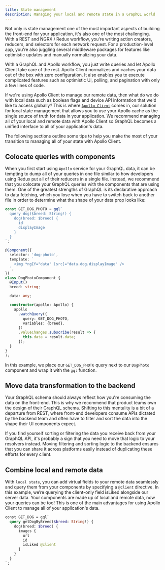 ```yaml
---
title: State management
description: Managing your local and remote state in a GraphQL world
---
```


Not only is state management one of the most important aspects of building the front-end for your application, it's also one of the most challenging. With a REST and NGRX / Redux workflow, you're writing action creators, reducers, and selectors for each network request. For a production-level app, you're also juggling several middleware packages for features like optimistic updates and manually normalizing your data.

With a GraphQL and Apollo workflow, you just write queries and let Apollo Client take care of the rest. Apollo Client normalizes and caches your data out of the box with zero configuration. It also enables you to execute complicated features such as optimistic UI, polling, and pagination with only a few lines of code.

If we're using Apollo Client to manage our remote data, then what do we do with local data such as boolean flags and device API information that we'd like to access globally? This is where [`Apollo Client`](/basics/local-state/) comes in, our solution for local state management that allows you to use your Apollo cache as the single source of truth for data in your application. We recommend managing all of your local and remote data with Apollo Client so GraphQL becomes a unified interface to all of your application's data.

The following sections outline some tips to help you make the most of your transition to managing all of your state with Apollo Client.

## Colocate queries with components

When you first start using `Apollo` service for your GraphQL data, it can be tempting to dump all of your queries in one file similar to how developers using Redux put all of their reducers in a single file. Instead, we recommend that you colocate your GraphQL queries with the components that are using them. One of the greatest strengths of GraphQL is its declarative approach to data fetching, which you lose when you have to switch back to another file in order to determine what the shape of your data prop looks like:

```ts
const GET_DOG_PHOTO = gql`
  query dog($breed: String!) {
    dog(breed: $breed) {
      id
      displayImage
    }
  }
`;

@Component({
  selector: 'dog-photo',
  template: `
    <img *ngIf="data" [src]="data.dog.displayImage" />
  `,
})
class DogPhotoComponent {
  @Input()
  breed: string;

  data: any;

  constructor(apollo: Apollo) {
    apollo
      .watchQuery({
        query: GET_DOG_PHOTO,
        variables: {breed},
      })
      .valueChanges.subscribe(result => {
        this.data = result.data;
      });
  }
}
);
```

In this example, we place our `GET_DOG_PHOTO` query next to our `DogPhoto` component and wrap it with the `gql` function.

## Move data transformation to the backend

Your GraphQL schema should always reflect how you're consuming the data on the front-end. This is why we recommend that product teams own the design of their GraphQL schema. Shifting to this mentality is a bit of a departure from REST, where front-end developers consume APIs dictated by the backend team and often have to filter and sort the data into the shape their UI components expect.

If you find yourself sorting or filtering the data you receive back from your GraphQL API, it's probably a sign that you need to move that logic to your resolvers instead. Moving filtering and sorting logic to the backend ensures that you can share it across platforms easily instead of duplicating these efforts for every client.

## Combine local and remote data

With `local state`, you can add virtual fields to your remote data seamlessly and query them from your components by specifying a `@client` directive. In this example, we’re querying the client-only field isLiked alongside our server data. Your components are made up of local and remote data, now your queries can be too! This is one of the main advantages for using Apollo Client to manage all of your application's data.

```graphql
const GET_DOG = gql`
  query getDogByBreed($breed: String!) {
    dog(breed: $breed) {
      images {
        url
        id
        isLiked @client
      }
    }
  }
`;
```
